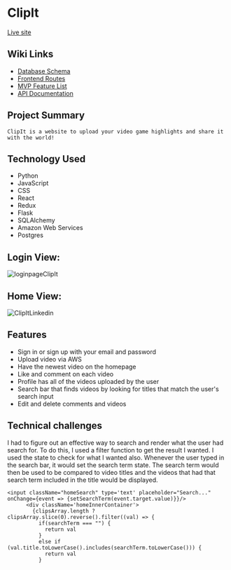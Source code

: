 # ClipIt
[Live site](http://clipit1.herokuapp.com/)

## Wiki Links
 - [Database Schema](https://github.com/DZhou005/ClipIt/wiki/Database-Schema)
 - [Frontend Routes](https://github.com/DZhou005/ClipIt/wiki/Frontend-Routes)
 - [MVP Feature List](https://github.com/DZhou005/ClipIt/wiki/MVP-Feature-List)
 - [API Documentation](https://github.com/DZhou005/ClipIt/wiki/Api-Documentation)

## Project Summary
	ClipIt is a website to upload your video game highlights and share it with the world!

## Technology Used

- Python
- JavaScript
- CSS
- React
- Redux
- Flask
- SQLAlchemy
- Amazon Web Services
- Postgres

## Login View:
![loginpageClipIt](https://user-images.githubusercontent.com/74795454/120250888-8fb4a280-c234-11eb-83be-067199dabd89.PNG)

## Home View:
![ClipItLinkedin](https://user-images.githubusercontent.com/74795454/120250924-aeb33480-c234-11eb-872b-e87dbd7ca302.PNG)

## Features
- Sign in or sign up with your email and password
- Upload video via AWS
- Have the newest video on the homepage
- Like and comment on each video
- Profile has all of the videos uploaded by the user
- Search bar that finds videos by looking for titles that match the user's search input
- Edit and delete comments and videos

## Technical challenges

I had to figure out an effective way to search and render what the user had search for. To do this, I used a filter function to get the result I wanted. I used the state to check for what I wanted also. Whenever the user typed in the search bar, it would set the search term state. The search term would then be used to be compared to video titles and the videos that had that search term included in the title would be displayed.

```
<input className="homeSearch" type='text' placeholder="Search..." onChange={event => {setSearchTerm(event.target.value)}}/>
      <div className='homeInnerContainer'>
        {clipsArray.length ? clipsArray.slice(0).reverse().filter((val) => {
          if(searchTerm === "") {
            return val
          }
          else if (val.title.toLowerCase().includes(searchTerm.toLowerCase())) {
            return val
          }
```
